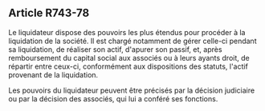 Article R743-78
----
Le liquidateur dispose des pouvoirs les plus étendus pour procéder à la
liquidation de la société. Il est chargé notamment de gérer celle-ci pendant sa
liquidation, de réaliser son actif, d'apurer son passif, et, après remboursement
du capital social aux associés ou à leurs ayants droit, de répartir entre
ceux-ci, conformément aux dispositions des statuts, l'actif provenant de la
liquidation.

Les pouvoirs du liquidateur peuvent être précisés par la décision judiciaire ou
par la décision des associés, qui lui a conféré ses fonctions.
